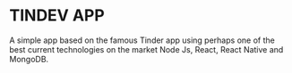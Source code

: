 # TINDEV APP

A simple app based on the famous Tinder app using perhaps one of the best current technologies on the market Node Js, React, React Native and MongoDB.


